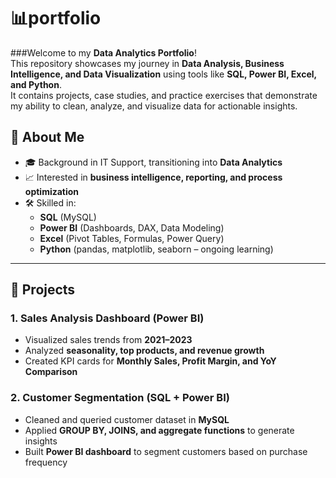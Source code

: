 # 📊portfolio

###Welcome to my **Data Analytics Portfolio**!  
This repository showcases my journey in **Data Analysis, Business Intelligence, and Data Visualization** using tools like **SQL, Power BI, Excel, and Python**.  
It contains projects, case studies, and practice exercises that demonstrate my ability to clean, analyze, and visualize data for actionable insights.  

## 🔎 About Me
- 🎓 Background in IT Support, transitioning into **Data Analytics**  
- 📈 Interested in **business intelligence, reporting, and process optimization**  
- 🛠️ Skilled in:
  - **SQL** (MySQL)
  - **Power BI** (Dashboards, DAX, Data Modeling)
  - **Excel** (Pivot Tables, Formulas, Power Query)
  - **Python** (pandas, matplotlib, seaborn – ongoing learning)

---

## 📂 Projects

### 1. **Sales Analysis Dashboard (Power BI)**
- Visualized sales trends from **2021–2023**  
- Analyzed **seasonality, top products, and revenue growth**  
- Created KPI cards for **Monthly Sales, Profit Margin, and YoY Comparison**

### 2. **Customer Segmentation (SQL + Power BI)**
- Cleaned and queried customer dataset in **MySQL**  
- Applied **GROUP BY, JOINS, and aggregate functions** to generate insights  
- Built **Power BI dashboard** to segment customers based on purchase frequency
